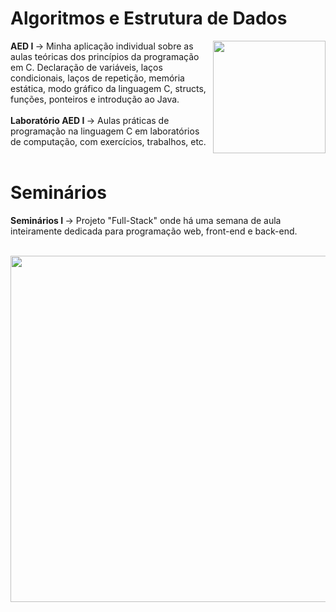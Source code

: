 <!DOCTYPE html>
<html>
    <body>
        <h1> Algoritmos e Estrutura de Dados </h1>
        <img src="https://github.com/MatheusBrunheroto/PUC-Minas/assets/67561023/753503d3-3083-4292-8ff7-de2d58206a75" width="180" height="180" align="right"> 
        <p>
            <b> AED I </b>→ Minha aplicação individual sobre as aulas teóricas dos princípios da programação em C. Declaração de variáveis, laços condicionais, laços de repetição, memória estática,
            modo gráfico da linguagem C, structs, funções, ponteiros e introdução ao Java.  <br> <br>
            <b> Laboratório AED I </b>→ Aulas práticas de programação na linguagem C em laboratórios de computação, com exercícios, trabalhos, etc. <br> <br>
      </p>
        <h1> Seminários </h1>
        <p>
            <b> Seminários I </b>→ Projeto "Full-Stack" onde há uma semana de aula inteiramente dedicada para programação web, front-end e back-end. <br> <br>
        </p>
        <img src="https://github.com/MatheusBrunheroto/PUC-Minas/assets/67561023/067f60cd-10a0-44aa-8dd6-d8a678476696" width="554" height="auto"> 
    </body>
</html>


